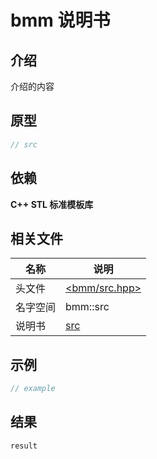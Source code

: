 # bmm 说明书

## 介绍

介绍的内容

## 原型

```c++
// src
```

## 依赖

**C++ STL 标准模板库**

## 相关文件

|名称|说明|
|--|--|
|头文件|[<bmm/src.hpp>](/bmm/src.hpp)|
|名字空间|bmm::src|
|说明书|[src](/doc/manual/src.md)|

## 示例

```c++
// example
```

## 结果

```text
result
```
